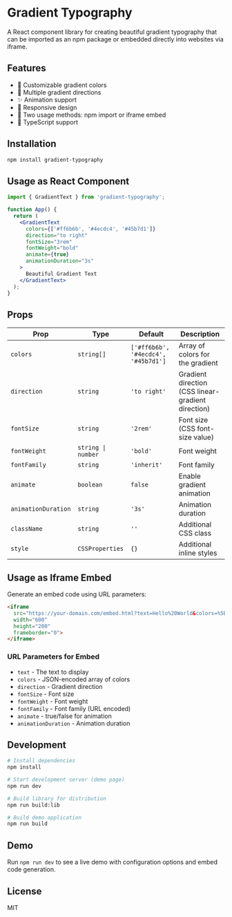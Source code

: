 # Gradient Typography

A React component library for creating beautiful gradient typography that can be imported as an npm package or embedded directly into websites via iframe.

## Features

- 🎨 Customizable gradient colors
- 📐 Multiple gradient directions
- ✨ Animation support
- 📱 Responsive design
- 🔗 Two usage methods: npm import or iframe embed
- 🎯 TypeScript support

## Installation

```bash
npm install gradient-typography
```

## Usage as React Component

```jsx
import { GradientText } from 'gradient-typography';

function App() {
  return (
    <GradientText
      colors={['#ff6b6b', '#4ecdc4', '#45b7d1']}
      direction="to right"
      fontSize="3rem"
      fontWeight="bold"
      animate={true}
      animationDuration="3s"
    >
      Beautiful Gradient Text
    </GradientText>
  );
}
```

## Props

| Prop | Type | Default | Description |
|------|------|---------|-------------|
| `colors` | `string[]` | `['#ff6b6b', '#4ecdc4', '#45b7d1']` | Array of colors for the gradient |
| `direction` | `string` | `'to right'` | Gradient direction (CSS linear-gradient direction) |
| `fontSize` | `string` | `'2rem'` | Font size (CSS font-size value) |
| `fontWeight` | `string \| number` | `'bold'` | Font weight |
| `fontFamily` | `string` | `'inherit'` | Font family |
| `animate` | `boolean` | `false` | Enable gradient animation |
| `animationDuration` | `string` | `'3s'` | Animation duration |
| `className` | `string` | `''` | Additional CSS class |
| `style` | `CSSProperties` | `{}` | Additional inline styles |

## Usage as Iframe Embed

Generate an embed code using URL parameters:

```html
<iframe 
  src="https://your-domain.com/embed.html?text=Hello%20World&colors=%5B%22%23ff6b6b%22%2C%22%234ecdc4%22%5D&fontSize=3rem&animate=true" 
  width="600" 
  height="200" 
  frameborder="0">
</iframe>
```

### URL Parameters for Embed

- `text` - The text to display
- `colors` - JSON-encoded array of colors
- `direction` - Gradient direction
- `fontSize` - Font size
- `fontWeight` - Font weight
- `fontFamily` - Font family (URL encoded)
- `animate` - true/false for animation
- `animationDuration` - Animation duration

## Development

```bash
# Install dependencies
npm install

# Start development server (demo page)
npm run dev

# Build library for distribution
npm run build:lib

# Build demo application
npm run build
```

## Demo

Run `npm run dev` to see a live demo with configuration options and embed code generation.

## License

MIT